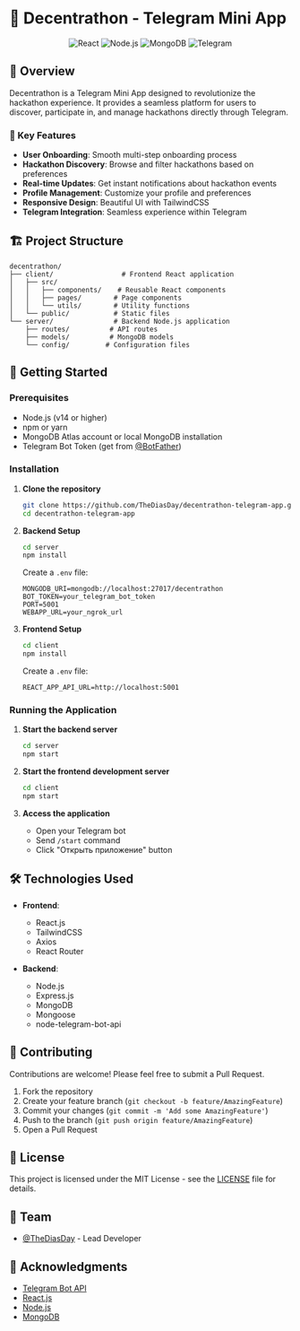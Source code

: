 # 🚀 Decentrathon - Telegram Mini App

<div align="center">
  <img src="https://img.shields.io/badge/React-20232A?style=for-the-badge&logo=react&logoColor=61DAFB" alt="React" />
  <img src="https://img.shields.io/badge/Node.js-339933?style=for-the-badge&logo=nodedotjs&logoColor=white" alt="Node.js" />
  <img src="https://img.shields.io/badge/MongoDB-4EA94B?style=for-the-badge&logo=mongodb&logoColor=white" alt="MongoDB" />
  <img src="https://img.shields.io/badge/Telegram-2CA5E0?style=for-the-badge&logo=telegram&logoColor=white" alt="Telegram" />
</div>

## 📝 Overview

Decentrathon is a Telegram Mini App designed to revolutionize the hackathon experience. It provides a seamless platform for users to discover, participate in, and manage hackathons directly through Telegram.

### 🌟 Key Features

- **User Onboarding**: Smooth multi-step onboarding process
- **Hackathon Discovery**: Browse and filter hackathons based on preferences
- **Real-time Updates**: Get instant notifications about hackathon events
- **Profile Management**: Customize your profile and preferences
- **Responsive Design**: Beautiful UI with TailwindCSS
- **Telegram Integration**: Seamless experience within Telegram

## 🏗️ Project Structure

```
decentrathon/
├── client/                 # Frontend React application
│   ├── src/
│   │   ├── components/    # Reusable React components
│   │   ├── pages/        # Page components
│   │   └── utils/        # Utility functions
│   └── public/           # Static files
└── server/               # Backend Node.js application
    ├── routes/          # API routes
    ├── models/          # MongoDB models
    └── config/         # Configuration files
```

## 🚀 Getting Started

### Prerequisites

- Node.js (v14 or higher)
- npm or yarn
- MongoDB Atlas account or local MongoDB installation
- Telegram Bot Token (get from [@BotFather](https://t.me/BotFather))

### Installation

1. **Clone the repository**
   ```bash
   git clone https://github.com/TheDiasDay/decentrathon-telegram-app.git
   cd decentrathon-telegram-app
   ```

2. **Backend Setup**
   ```bash
   cd server
   npm install
   ```
   
   Create a `.env` file:
   ```
   MONGODB_URI=mongodb://localhost:27017/decentrathon
   BOT_TOKEN=your_telegram_bot_token
   PORT=5001
   WEBAPP_URL=your_ngrok_url
   ```

3. **Frontend Setup**
   ```bash
   cd client
   npm install
   ```
   
   Create a `.env` file:
   ```
   REACT_APP_API_URL=http://localhost:5001
   ```

### Running the Application

1. **Start the backend server**
   ```bash
   cd server
   npm start
   ```

2. **Start the frontend development server**
   ```bash
   cd client
   npm start
   ```

3. **Access the application**
   - Open your Telegram bot
   - Send `/start` command
   - Click "Открыть приложение" button

## 🛠️ Technologies Used

- **Frontend**:
  - React.js
  - TailwindCSS
  - Axios
  - React Router

- **Backend**:
  - Node.js
  - Express.js
  - MongoDB
  - Mongoose
  - node-telegram-bot-api

## 🤝 Contributing

Contributions are welcome! Please feel free to submit a Pull Request.

1. Fork the repository
2. Create your feature branch (`git checkout -b feature/AmazingFeature`)
3. Commit your changes (`git commit -m 'Add some AmazingFeature'`)
4. Push to the branch (`git push origin feature/AmazingFeature`)
5. Open a Pull Request

## 📝 License

This project is licensed under the MIT License - see the [LICENSE](LICENSE) file for details.

## 👥 Team

- [@TheDiasDay](https://github.com/TheDiasDay) - Lead Developer

## 🙏 Acknowledgments

- [Telegram Bot API](https://core.telegram.org/bots/api)
- [React.js](https://reactjs.org/)
- [Node.js](https://nodejs.org/)
- [MongoDB](https://www.mongodb.com/) 